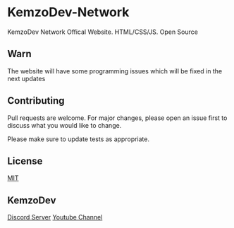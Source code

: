 # KemzoDev-Network
KemzoDev Network Offical Website. HTML/CSS/JS. Open Source

## Warn
The website will have some programming issues which will be fixed in the next updates

## Contributing
Pull requests are welcome. For major changes, please open an issue first to discuss what you would like to change.

Please make sure to update tests as appropriate.

## License
[MIT](https://choosealicense.com/licenses/mit/)

## KemzoDev
[Discord Server](https://discord.gg/XTYabJGmDX)
[Youtube Channel](https://bit.ly/3mf73Ut)
